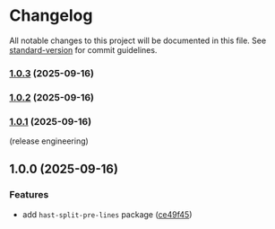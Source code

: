# Changelog

All notable changes to this project will be documented in this file. See [standard-version](https://github.com/conventional-changelog/standard-version) for commit guidelines.

### [1.0.3](https://github.com/shivjm/remark-extensions/compare/hast-split-pre-lines-v1.0.2...hast-split-pre-lines-v1.0.3) (2025-09-16)

### [1.0.2](https://github.com/shivjm/remark-extensions/compare/hast-split-pre-lines-v1.0.1...hast-split-pre-lines-v1.0.2) (2025-09-16)

### [1.0.1](https://github.com/shivjm/remark-extensions/compare/hast-split-pre-lines-v1.0.0...hast-split-pre-lines-v1.0.1) (2025-09-16)

(release engineering)

## 1.0.0 (2025-09-16)


### Features

* add `hast-split-pre-lines` package ([ce49f45](https://github.com/shivjm/remark-extensions/commit/ce49f45419c5f72b2d1520643509cc577db321c5))
